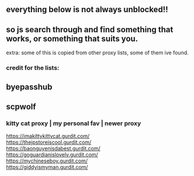 ## everything below is not always unblocked!!
## so js search through and find something that works, or something that suits you.

extra: some of this is copied from other proxy lists, some of them ive found.

### credit for the lists:
## byepasshub
## scpwolf


### kitty cat proxy | my personal fav | newer proxy


https://imakittykittycat.gurdit.com/  <br>
https://thejpstoreiscool.gurdit.com/  <br>
https://baonguyenisdabest.gurdit.com/ <br>
https://goguardianislovely.gurdit.com/ <br>
https://mychineseboy.gurdit.com/ <br>
https://giddyismyman.gurdit.com/ <br>
